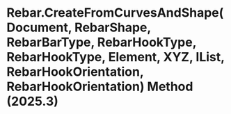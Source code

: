 # Rebar.CreateFromCurvesAndShape(Document, RebarShape, RebarBarType, RebarHookType, RebarHookType, Element, XYZ, IList<Curve>, RebarHookOrientation, RebarHookOrientation) Method (2025.3)

﻿